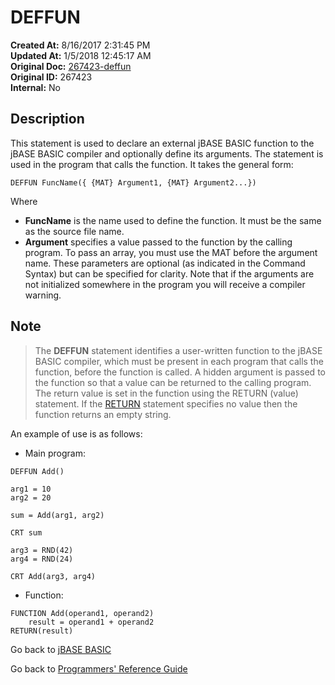 # DEFFUN

**Created At:** 8/16/2017 2:31:45 PM  
**Updated At:** 1/5/2018 12:45:17 AM  
**Original Doc:** [267423-deffun](https://docs.jbase.com/36868-jbase-basic/267423-deffun)  
**Original ID:** 267423  
**Internal:** No  

## Description

This statement is used to declare an external jBASE BASIC function to the jBASE BASIC compiler and optionally define its arguments. The statement is used in the program that calls the function. It takes the general form:

```
DEFFUN FuncName({ {MAT} Argument1, {MAT} Argument2...})
```

Where

- **FuncName** is the name used to define the function. It must be the same as the source file name.
- **Argument** specifies a value passed to the function by the calling program. To pass an array, you must use the MAT before the argument name. These parameters are optional (as indicated in the Command Syntax) but can be specified for clarity. Note that if the arguments are not initialized somewhere in the program you will receive a compiler warning.

## Note

> The **DEFFUN** statement identifies a user-written function to the jBASE BASIC compiler, which must be present in each program that calls the function, before the function is called. A hidden argument is passed to the function so that a value can be returned to the calling program. The return value is set in the function using the RETURN (value) statement. If the [RETURN](./../return) statement specifies no value then the function returns an empty string.

An example of use is as follows:

- Main program:

```
DEFFUN Add()

arg1 = 10
arg2 = 20

sum = Add(arg1, arg2)

CRT sum

arg3 = RND(42)
arg4 = RND(24)

CRT Add(arg3, arg4)
```

- Function:

```
FUNCTION Add(operand1, operand2)
    result = operand1 + operand2
RETURN(result)
```

Go back to [jBASE BASIC](./../README.md)

Go back to [Programmers' Reference Guide](./../../reference-guides/jbc/README.md)
